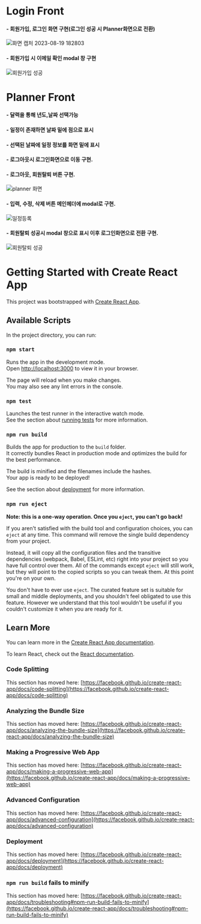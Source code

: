 # Login Front

#### - 회원가입, 로그인 화면 구현(로그인 성공 시 Planner화면으로 전환)
![화면 캡처 2023-08-19 182803](https://github.com/kimbaekyu/Planner_front/assets/80037923/ce760e47-4d93-4263-b448-be3a57c43b53)

#### - 회원가입 시 이메일 확인 modal 창 구현
![회원가입 성공](https://github.com/kimbaekyu/Planner_front/assets/80037923/81f34e9b-d2b8-4ff8-9542-0c4997d9c6ed)

# Planner Front
#### - 달력을 통해 년도,날짜 선택가능
#### - 일정이 존재하면 날짜 밑에 점으로 표시
#### - 선택된 날짜에 일정 정보를 화면 밑에 표시
#### - 로그아웃시 로그인화면으로 이동 구현.

#### - 로그아웃, 회원탈퇴 버튼 구현.
![planner 화면](https://github.com/kimbaekyu/Planner_front/assets/80037923/13d5b471-ea7a-493e-8889-27d02bea0ad8)

#### - 입력, 수정, 삭제 버튼 메인헤더에 modal로 구현.
![일정등록](https://github.com/kimbaekyu/Planner_front/assets/80037923/102066c0-cbdd-43ac-b44d-351c86151924)

#### - 회원탈퇴 성공시 modal 창으로 표시 이후 로그인화면으로 전환 구현.
![회원탈퇴 성공](https://github.com/kimbaekyu/Planner_front/assets/80037923/d1b133e0-6fb3-4d70-bca1-bd411da12d07)







# Getting Started with Create React App

This project was bootstrapped with [Create React App](https://github.com/facebook/create-react-app).

## Available Scripts

In the project directory, you can run:

### `npm start`

Runs the app in the development mode.\
Open [http://localhost:3000](http://localhost:3000) to view it in your browser.

The page will reload when you make changes.\
You may also see any lint errors in the console.

### `npm test`

Launches the test runner in the interactive watch mode.\
See the section about [running tests](https://facebook.github.io/create-react-app/docs/running-tests) for more information.

### `npm run build`

Builds the app for production to the `build` folder.\
It correctly bundles React in production mode and optimizes the build for the best performance.

The build is minified and the filenames include the hashes.\
Your app is ready to be deployed!

See the section about [deployment](https://facebook.github.io/create-react-app/docs/deployment) for more information.

### `npm run eject`

**Note: this is a one-way operation. Once you `eject`, you can't go back!**

If you aren't satisfied with the build tool and configuration choices, you can `eject` at any time. This command will remove the single build dependency from your project.

Instead, it will copy all the configuration files and the transitive dependencies (webpack, Babel, ESLint, etc) right into your project so you have full control over them. All of the commands except `eject` will still work, but they will point to the copied scripts so you can tweak them. At this point you're on your own.

You don't have to ever use `eject`. The curated feature set is suitable for small and middle deployments, and you shouldn't feel obligated to use this feature. However we understand that this tool wouldn't be useful if you couldn't customize it when you are ready for it.

## Learn More

You can learn more in the [Create React App documentation](https://facebook.github.io/create-react-app/docs/getting-started).

To learn React, check out the [React documentation](https://reactjs.org/).

### Code Splitting

This section has moved here: [https://facebook.github.io/create-react-app/docs/code-splitting](https://facebook.github.io/create-react-app/docs/code-splitting)

### Analyzing the Bundle Size

This section has moved here: [https://facebook.github.io/create-react-app/docs/analyzing-the-bundle-size](https://facebook.github.io/create-react-app/docs/analyzing-the-bundle-size)

### Making a Progressive Web App

This section has moved here: [https://facebook.github.io/create-react-app/docs/making-a-progressive-web-app](https://facebook.github.io/create-react-app/docs/making-a-progressive-web-app)

### Advanced Configuration

This section has moved here: [https://facebook.github.io/create-react-app/docs/advanced-configuration](https://facebook.github.io/create-react-app/docs/advanced-configuration)

### Deployment

This section has moved here: [https://facebook.github.io/create-react-app/docs/deployment](https://facebook.github.io/create-react-app/docs/deployment)

### `npm run build` fails to minify

This section has moved here: [https://facebook.github.io/create-react-app/docs/troubleshooting#npm-run-build-fails-to-minify](https://facebook.github.io/create-react-app/docs/troubleshooting#npm-run-build-fails-to-minify)
